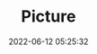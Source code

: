 ---
weight: 1
images:
- /images/edited/7.jpeg
title: Picture
date: 2022-06-12 05:25:32
tags:
- luminar
- work
---